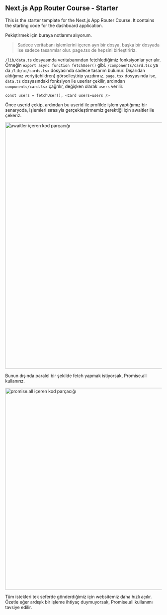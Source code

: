 ## Next.js App Router Course - Starter

This is the starter template for the Next.js App Router Course. It contains the starting code for the dashboard application.

Pekiştirmek için buraya notlarımı alıyorum.

> Sadece veritabanı işlemlerini içeren ayrı bir dosya, başka bir dosyada ise sadece tasarımlar olur.
> page.tsx de hepsini birleştiririz.

`/lib/data.ts` dosyasında veritabanından fetchlediğimiz fonksiyonlar yer alır. Örneğin `export async function fetchUser()` gibi.
`/components/card.tsx` ya da `/lib/ui/cards.tsx` dosyasında sadece tasarım bulunur. Dışarıdan aldığımız veriyi(children) görselleştirip yazdırırız.
`page.tsx` dosyasında ise, `data.ts` dosyasındaki fonksiyon ile userlar çekilir, ardından `components/card.tsx` çağrılır, değişken olarak `users` verilir.

    const users = fetchUser(), <Card users=users />


Önce userid çekip, ardından bu userid ile profilde işlem yaptığımız bir senaryoda, işlemleri sırasıyla gerçekleştirmemiz gerektiği için awaitler ile çekeriz.  

<img width="790" alt="awaitler içeren kod parçacığı" src="https://github.com/user-attachments/assets/f4994a29-d233-48e5-a38d-0a91f39922c2" />

Bunun dışında paralel bir şekilde fetch yapmak istiyorsak, Promise.all kullanırız.  

<img width="647" alt="promise.all içeren kod parçacığı" src="https://github.com/user-attachments/assets/039426d1-05fb-4358-9303-93318a04ae10" />

Tüm istekleri tek seferde gönderdiğimiz için websitemiz daha hızlı açılır.
Özetle eğer ardışık bir işleme ihtiyaç duymuyorsak, Promise.all kullanımı tavsiye edilir.


